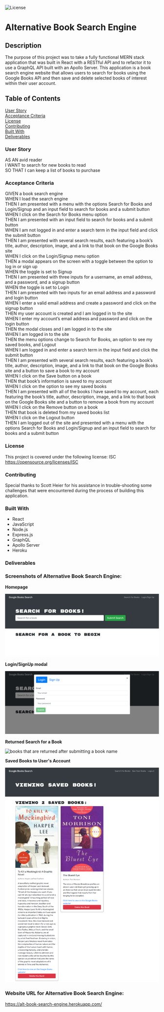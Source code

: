 ![License](https://img.shields.io/badge/License-ISC-ff69b4)

# **Alternative Book Search Engine**

## **Description**
The purpose of this project was to take a fully functional MERN stack application that was built in React with a RESTful API and to refactor it to use a GraphQL API built with an Apollo Server. This application is a book search engine website that allows users to search for books using the Google Books API and then save and delete selected books of interest within their user account.  

## **Table of Contents**
[User Story](#user-story)<br>
[Acceptance Criteria](#acceptance-criteria)<br>
[License](#license)<br>
[Contributing](#contributing)<br>
[Built With](#built-with)<br>
[Deliverables](#deliverables)<br>

### **User Story**
AS AN avid reader<br>
I WANT to search for new books to read<br>
SO THAT I can keep a list of books to purchase<br>

### **Acceptance Criteria**
GIVEN a book search engine<br>
WHEN I load the search engine<br>
THEN I am presented with a menu with the options Search for Books and Login/Signup and an input field to search for books and a submit button<br>
WHEN I click on the Search for Books menu option<br>
THEN I am presented with an input field to search for books and a submit button<br>
WHEN I am not logged in and enter a search term in the input field and click the submit button<br>
THEN I am presented with several search results, each featuring a book’s title, author, description, image, and a link to that book on the Google Books site<br>
WHEN I click on the Login/Signup menu option<br>
THEN a modal appears on the screen with a toggle between the option to log in or sign up<br>
WHEN the toggle is set to Signup<br>
THEN I am presented with three inputs for a username, an email address, and a password, and a signup button<br>
WHEN the toggle is set to Login<br>
THEN I am presented with two inputs for an email address and a password and login button<br>
WHEN I enter a valid email address and create a password and click on the signup button<br>
THEN my user account is created and I am logged in to the site<br>
WHEN I enter my account’s email address and password and click on the login button<br>
THEN the modal closes and I am logged in to the site<br>
WHEN I am logged in to the site<br>
THEN the menu options change to Search for Books, an option to see my saved books, and Logout<br>
WHEN I am logged in and enter a search term in the input field and click the submit button<br>
THEN I am presented with several search results, each featuring a book’s title, author, description, image, and a link to that book on the Google Books site and a button to save a book to my account<br>
WHEN I click on the Save button on a book<br>
THEN that book’s information is saved to my account<br>
WHEN I click on the option to see my saved books<br>
THEN I am presented with all of the books I have saved to my account, each featuring the book’s title, author, description, image, and a link to that book on the Google Books site and a button to remove a book from my account<br>
WHEN I click on the Remove button on a book<br>
THEN that book is deleted from my saved books list<br>
WHEN I click on the Logout button<br>
THEN I am logged out of the site and presented with a menu with the options Search for Books and Login/Signup and an input field to search for books and a submit button<br>

### **License**
This project is covered under the following license: ISC<br>
https://opensource.org/licenses/ISC

### **Contributing**
Special thanks to Scott Heier for his assistance in trouble-shooting some challenges that were encountered during the process of building this application.

### **Built With**
* React 
* JavaScript
* Node.js
* Express.js
* GraphQL
* Apollo Server
* Heroku

### **Deliverables**
### **Screenshots of Alternative Book Search Engine:**

 **Homepage**<br>

![homepage with search engine](client/src/assets/images/home-page.png)<br>

**Login/SignUp modal**<br>

![login and signup modal](client/src/assets/images/login-signup-modal.png)<br>

**Returned Search for a Book**<br>

![books that are returned after submitting a book name](client/src/assets/images/search-book.png)<br>

**Saved Books to User's Account**<br>

![user's saved books](client/src/assets/images/saved-books.png)<br>

### **Website URL for Alternative Book Search Engine:**<br>
https://alt-book-search-engine.herokuapp.com/
